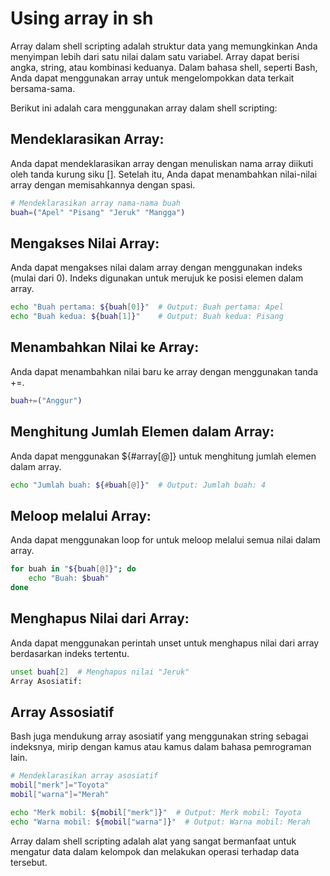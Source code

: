 # Using array in sh

Array dalam shell scripting adalah struktur data yang memungkinkan Anda menyimpan lebih dari satu nilai dalam satu variabel. Array dapat berisi angka, string, atau kombinasi keduanya. Dalam bahasa shell, seperti Bash, Anda dapat menggunakan array untuk mengelompokkan data terkait bersama-sama.

Berikut ini adalah cara menggunakan array dalam shell scripting:

## Mendeklarasikan Array:
Anda dapat mendeklarasikan array dengan menuliskan nama array diikuti oleh tanda kurung siku []. Setelah itu, Anda dapat menambahkan nilai-nilai array dengan memisahkannya dengan spasi.

```sh
# Mendeklarasikan array nama-nama buah
buah=("Apel" "Pisang" "Jeruk" "Mangga")
```
## Mengakses Nilai Array:
Anda dapat mengakses nilai dalam array dengan menggunakan indeks (mulai dari 0). Indeks digunakan untuk merujuk ke posisi elemen dalam array.

```sh
echo "Buah pertama: ${buah[0]}"  # Output: Buah pertama: Apel
echo "Buah kedua: ${buah[1]}"    # Output: Buah kedua: Pisang
```

## Menambahkan Nilai ke Array:
Anda dapat menambahkan nilai baru ke array dengan menggunakan tanda +=.

```sh
buah+=("Anggur")
```
## Menghitung Jumlah Elemen dalam Array:
Anda dapat menggunakan ${#array[@]} untuk menghitung jumlah elemen dalam array.

```sh
echo "Jumlah buah: ${#buah[@]}"  # Output: Jumlah buah: 4
```
## Meloop melalui Array:
Anda dapat menggunakan loop for untuk meloop melalui semua nilai dalam array.

```sh
for buah in "${buah[@]}"; do
    echo "Buah: $buah"
done
```
## Menghapus Nilai dari Array:
Anda dapat menggunakan perintah unset untuk menghapus nilai dari array berdasarkan indeks tertentu.

```sh
unset buah[2]  # Menghapus nilai "Jeruk"
Array Asosiatif:
```

## Array Assosiatif
Bash juga mendukung array asosiatif yang menggunakan string sebagai indeksnya, mirip dengan kamus atau kamus dalam bahasa pemrograman lain.

```sh
# Mendeklarasikan array asosiatif
mobil["merk"]="Toyota"
mobil["warna"]="Merah"

echo "Merk mobil: ${mobil["merk"]}"  # Output: Merk mobil: Toyota
echo "Warna mobil: ${mobil["warna"]}"  # Output: Warna mobil: Merah
```
Array dalam shell scripting adalah alat yang sangat bermanfaat untuk mengatur data dalam kelompok dan melakukan operasi terhadap data tersebut.
